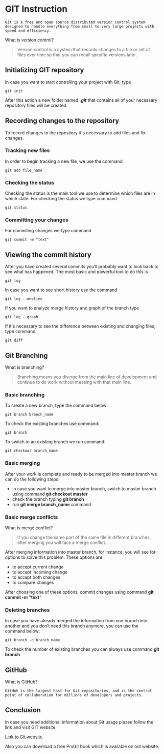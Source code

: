 # GIT Instruction

    Git is a free and open source distributed version control system designed to handle everything from small to very large projects with speed and efficiency. 

What is version control?

>Version control is a system that records
changes to a file or set of files over time so that you can recall specific versions later.

## Initializing GIT repository

In case you want to start controlling your project with Git, type

    git init

After this action a new folder named _**.git**_ that contains all of your necessary repository files will be created.

## Recording changes to the repository

To record changes to the repository it's necessary to add files and fix changes.

### Tracking new files

In order to begin tracking a new file, we use the command

    git add file_name

### Checking the status 

Checking the status is the main tool we use to determine which files are in which state. For checking the status we type command 

    git status

### Committing your changes

For commiting changes we type command

    git commit -m "text"

## Viewing the commit history

After you have created several commits you’ll probably want to look back to see what has happened. The most basic and powerful tool to do this is 

    git log

In case you want to see short history use the command

    git log --oneline

If you want to analyze merge history and graph of the branch type

    git log --graph
    
If it's necessary to see the difference between existing and changing files, type command

    git diff

## Git Branching

What is branching?
>Branching means you diverge from the main line of development and continue to do work without messing with that main line. 

### Basic branching

To create a new branch, type the command below:

    git branch branch_name

To check the existing branches use command:

    git branch

To switch to an existing branch we run command:

    git checkout branch_name

### Basic merging

After your work is complete and ready to be merged into master branch we can do the following steps:

* in case you want to merge into master branch, switch to master branch using command **git checkout master**
* check the branch typing **git branch**
* run **git merge branch_name** command

### Basic merge conflicts

What is merge conflict?

>If you change the same part of the same file in different branches, after merging you will face a merge conflict.

After merging information into master branch, for instance, you will see for options to solve this problem. These options are

* to accept current change
* to accept incoming change
* to accept both changes
* to compare changes

After choosing one of these options, commit changes using command **git commit -m "text"**

### Deleting branches

In case you have already merged the information from one branch into another and you don't need this branch anymore, you can use the command below:

    git branch -d branch_name

To check the number of existing branches you can always use command **git branch** 

## GitHub

What is GitHub?

    GitHub is the largest host for Git repositories, and is the central point of collaboration for millions of developers and projects. 

## Conclusion

In case you need additional information about Git usage please follow the link and visit GIT website 

[Link to Git website](https://git-scm.com/)

Also you can download a free ProGit book which is available on out website.

